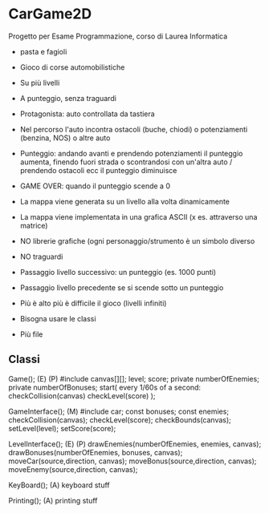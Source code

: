 # CarGame2D

Progetto per Esame Programmazione, corso di Laurea Informatica

- pasta e fagioli
- Gioco di corse automobilistiche
- Su più livelli
- A punteggio, senza traguardi
- Protagonista: auto controllata da tastiera
- Nel percorso l'auto incontra ostacoli (buche, chiodi) o potenziamenti (benzina, NOS) o altre auto
- Punteggio: andando avanti e prendendo potenziamenti il punteggio aumenta, finendo fuori strada o scontrandosi con un'altra auto / prendendo ostacoli ecc il punteggio diminuisce
- GAME OVER: quando il punteggio scende a 0
- La mappa viene generata su un livello alla volta dinamicamente
- La mappa viene implementata in una grafica ASCII (x es. attraverso una matrice)
- NO librerie grafiche (ogni personaggio/strumento è un simbolo diverso
- NO traguardi
- Passaggio livello successivo: un punteggio (es. 1000 punti)
- Passaggio livello precedente se si scende sotto un punteggio
- Più è alto più è difficile il gioco (livelli infiniti)

- Bisogna usare le classi
- Più file

## Classi

Game(); (E) (P)
#include <GameInterface>
 canvas[][];
 level;
 score;
 private numberOfEnemies;
 private numberOfBonuses;
 start(
every 1/60s of a second:
checkCollision(canvas)
checkLevel(score)
);

GameInterface(); (M)
#include <LevelInterface>
 car;
 const bonuses;
 const enemies;
 checkCollision(canvas);
 checkLevel(score);
 checkBounds(canvas);
 setLevel(level);
 setScore(score);

LevelInterface(); (E) (P)
 drawEnemies(numberOfEnemies, enemies, canvas);
 drawBonuses(numberOfEnemies, bonuses, canvas);
 moveCar(source,direction, canvas);
 moveBonus(source,direction, canvas);
 moveEnemy(source,direction, canvas);


KeyBoard(); (A)
 keyboard stuff

Printing(); (A)
printing stuff
